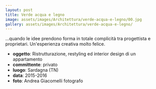 ```yaml
---
layout: post
title: Verde acqua e legno
image: assets/images/Architettura/verde-acqua-e-legno/00.jpg
gallery: assets/images/Architettura/verde-acqua-e-legno/
---
```


...quando le idee prendono forma in totale complicità tra progettista e proprietari. Un'esperienza creativa molto felice.

- **oggetto**: Ristrutturazione, restyling ed interior design di un appartamento
- **committente**: privato
- **luogo**: Sardagna (TN)
- **data**: 2015-2016
- **foto**: Andrea Giacomelli fotografo
